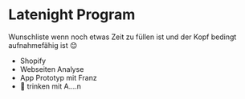 # Latenight Program

Wunschliste wenn noch etwas Zeit zu füllen ist und der Kopf bedingt aufnahmefähig ist 😊

- Shopify
- Webseiten Analyse
- App Prototyp mit Franz
- 🍻 trinken mit A....n

